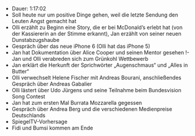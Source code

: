 - Dauer: 1:17:02
- Soll heute nur um positive Dinge gehen, weil die letzte Sendung den Leuten Angst gemacht hat
- Olli erzählt zu Beginn eine Story, die er bei McDonald’s erlebt hat (von der Kassiererin an der Stimme erkannt), Jan erzählt von seiner neuen Dunstabzugshaube
- Gespräch über das neue iPhone 6 (Olli hat das iPhone 5)
- Jan hat Dokumentation über Alice Cooper und seinen Mentor gesehen
!- Jan und Olli verabreden sich zum Grünkohl Wettbewerb
- Jan erklärt die Herkunft der Sprichwörter „Augenschmaus“ und „Alles in Butter“
- Olli verwechselt Helene Fischer mit Andreas Bourani, anschließendes Gespräch über Andreas Gabalier
- Olli lästert über Udo Jürgens und seine Teilnahme beim Bundesvision Song Contest
- Jan hat zum ersten Mal Burrata Mozzarella gegessen
- Gespräch über Andrea Berg und die verschiedenen Medienpreise Deutschlands
- SpiegelTV-Vorhersage
- Fidi und Bumsi kommen am Ende
